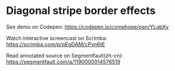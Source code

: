 # Diagonal stripe border effects

See demo on Codepen: https://codepen.io/comehope/pen/YLqbXy

Watch interactive screencast on Scrimba: https://scrimba.com/p/pEgDAM/cPvn6tE

Read annotated source on Segmentfault(zh-cn): https://segmentfault.com/a/1190000014576519
